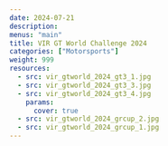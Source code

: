 ```yaml
---
date: 2024-07-21
description: 
menus: "main"
title: VIR GT World Challenge 2024
categories: ["Motorsports"]
weight: 999
resources:
  - src: vir_gtworld_2024_gt3_1.jpg
  - src: vir_gtworld_2024_gt3_3.jpg
  - src: vir_gtworld_2024_gt3_4.jpg
    params:
      cover: true
  - src: vir_gtworld_2024_grcup_2.jpg
  - src: vir_gtworld_2024_grcup_1.jpg
---
```

